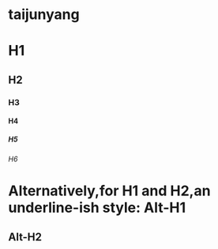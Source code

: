 # taijunyang
# H1
## H2
### H3
#### H4
##### H5
###### H6
Alternatively,for H1 and H2,an underline-ish style:
Alt-H1
=======
Alt-H2
-------
